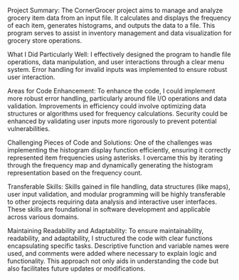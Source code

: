 Project Summary:
The CornerGrocer project aims to manage and analyze grocery item data from an input file.
It calculates and displays the frequency of each item, generates histograms, and outputs the data to a file. 
This program serves to assist in inventory management and data visualization for grocery store operations.

What I Did Particularly Well:
I effectively designed the program to handle file operations, data manipulation, and user interactions through a clear menu system. 
Error handling for invalid inputs was implemented to ensure robust user interaction.

Areas for Code Enhancement:
To enhance the code, I could implement more robust error handling, particularly around file I/O operations and data validation. 
Improvements in efficiency could involve optimizing data structures or algorithms used for frequency calculations. 
Security could be enhanced by validating user inputs more rigorously to prevent potential vulnerabilities.

Challenging Pieces of Code and Solutions:
One of the challenges was implementing the histogram display function efficiently, ensuring it correctly represented item frequencies using asterisks. 
I overcame this by iterating through the frequency map and dynamically generating the histogram representation based on the frequency count.

Transferable Skills:
Skills gained in file handling, data structures (like maps), user input validation, and modular programming will be highly transferable to other 
projects requiring data analysis and interactive user interfaces. These skills are foundational in software development and applicable across various domains.

Maintaining Readability and Adaptability:
To ensure maintainability, readability, and adaptability, I structured the code with clear functions encapsulating specific tasks.
Descriptive function and variable names were used, and comments were added where necessary to explain logic and functionality. 
This approach not only aids in understanding the code but also facilitates future updates or modifications.
